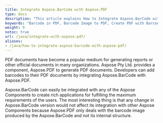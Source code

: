 ```yaml
---
title: Integrate Aspose.BarCode with Aspose.PDF
type: docs
description: "This article explains How to Integrate Aspose.BarCode with Aspose.PDF. Add a Barcode Image to the PDF Document."
keywords: "Barcode in PDF, Barcode Image to PDF, Create PDF with Barcode, Aspose.BarCode, Generate Barcode Java"
weight: 9
notoc: true
url: /java/integrate-with-aspose-pdf/
aliases:
- /java/how-to-integrate-aspose-barcode-with-aspose-pdf/
---
```



PDF documents have become a popular medium for generating reports or other official documents in many organizations. Aspose Pty Ltd. provides a component, Aspose.PDF to generate PDF documents. Developers can add barcodes to their PDF documents by integrating Aspose.BarCode with Aspose.PDF. 
  
Aspose.BarCode can easily be integrated with any of the Aspose Components to create rich applications for fulfilling the maximum requirements of the users. The most interesting thing is that any change in Aspose.BarCode version would not affect its integration with other Aspose Components because Aspose.PDF only deals with the barcode image produced by the Aspose.BarCode and not its internal structure. 
